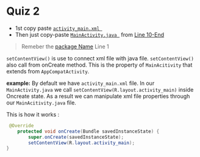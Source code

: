 
# Quiz 2

- 1st copy paste [`activity_main.xml `](activity_main.xml) 
- Then just copy-paste [`MainActivity.java `](./MainActivity.java) from [Line 10-End](./MainActivity.java#L10-L41) 

> Remeber the [package Name](./MainActivity.java#L1) Line 1
 
`setContentView()` is use to connect xml file with java file. `setContentView()` also call from onCreate method. This is the property of `MainAcitivity` that extends from `AppCompatActivity`.

**example:**
By default we have `activity_main.xml` file. In our `MainActivity.java` we call `setContentView(R.layout.activity_main)` inside Oncreate state. As a result we can manipulate xml file properties through our `MainAcitivity.java` file.   

This is how it works : 
```java
 @Override
    protected void onCreate(Bundle savedInstanceState) {
        super.onCreate(savedInstanceState);
        setContentView(R.layout.activity_main);
}
```
